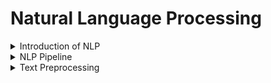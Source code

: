 # Natural Language Processing

<details>
<summary>Introduction of NLP </summary>
<br>

- <a href="https://github.com/JaydeepAgravat/NATURAL_LANGUAGE_PROCESSING/blob/main/Notes/introduction_of_nlp.md">📝</a>
- What is NLP?
- Why there is a need of NLP?
- Real word application of NLP
- Common NLP tasks
- Approaches to NLP
- Challenges in NLP
- History of NLP
</details>

<details>
<summary> NLP Pipeline </summary>
<br>

- <a href="https://github.com/JaydeepAgravat/NATURAL_LANGUAGE_PROCESSING/blob/main/Notes/nlp_pipeline.md">📝</a>
- General NLP pipeline
- Example of General NLP pipeline
- Use of NLP by big tech companies
</details>

<details>
<summary>Text Preprocessing</summary>
<br>

- <a href="https://github.com/JaydeepAgravat/NATURAL_LANGUAGE_PROCESSING/blob/main/Notes/text_preprocessing.md">📝</a>
- What is Text Preprocessing ?
1. Lowercasing
2. Removing HTML Tags
3. Removing URLs
4. Removing Emojis
5. Removing Punctuation
6. Spelling Correction
7. Chat Word Treatment
8. Removing Stopwords
9. Handling Numbers
10. Remove Multiple White Spaces
11. Tokenization
12. Stemming
13. Lemmatization
</details>


